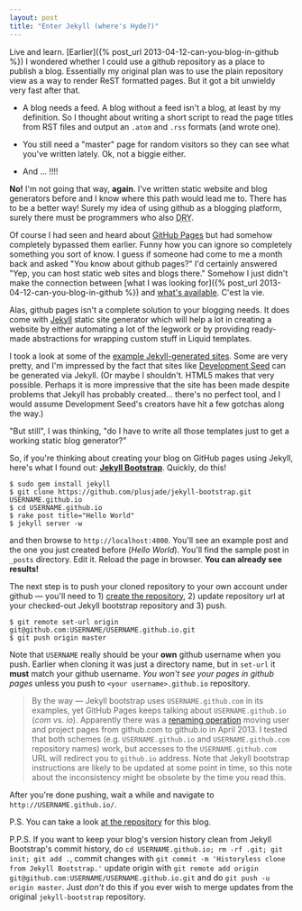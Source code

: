 ```yaml
---
layout: post
title: "Enter Jekyll (where's Hyde?)"
---
```


Live and learn. [Earlier]({% post_url 2013-04-12-can-you-blog-in-github %})
I wondered whether I could use a github repository as a place to publish a blog. Essentially my original plan was to use the plain repository view as a way to render ReST formatted pages. But it got a bit unwieldy very fast after that.

* A blog needs a feed. A blog without a feed isn't a blog, at least by
  my definition. So I thought about writing a short script to read the
  page titles from RST files and output an `.atom` and `.rss` formats
  (and wrote one).

* You still need a "master" page for random visitors so they can see
  what you've written lately. Ok, not a biggie either.

* And ... !!!!

**No!** I'm not going that way, **again**. I've written static website
and blog generators before and I know where this path would lead me
to. There has to be a better way! Surely my idea of using github as a
blogging platform, surely there must be programmers who also <abbr
title="Don't Repeat Yourself">DRY</abbr>.

Of course I had seen and heard about
[GitHub Pages](http://pages.github.com/) but had somehow completely
bypassed them earlier. Funny how you can ignore so completely
something you sort of know. I guess if someone had come to me a month
back and asked "You know about github pages?" I'd certainly answered
"Yep, you can host static web sites and blogs there." Somehow I just
didn't make the connection between
[what I was looking for]({% post_url 2013-04-12-can-you-blog-in-github %}) and
[what's available](http://pages.github.com/). C'est la vie.

Alas, github pages isn't a complete solution to your blogging
needs. It does come with [Jekyll](http://jekyllrb.com/) static site
generator which will help a lot in creating a website by either
automating a lot of the legwork or by providing ready-made
abstractions for wrapping custom stuff in Liquid templates.

I took a look at some of the
[example Jekyll-generated sites](https://github.com/mojombo/jekyll/wiki/sites). Some
are very pretty, and I'm impressed by the fact that sites like
[Development Seed](http://developmentseed.org/) can be generated via
Jekyll. (Or maybe I shouldn't. HTML5 makes that very possible. Perhaps
it is more impressive that the site has been made despite problems
that Jekyll has probably created... there's no perfect tool, and I
would assume Development Seed's creators have hit a few gotchas along
the way.)

"But still", I was thinking, "do I have to write all those templates
just to get a working static blog generator?"

So, if you're thinking about creating your blog on GitHub pages using
Jekyll, here's what I found out:
**[Jekyll Bootstrap](http://jekyllbootstrap.com/)**. Quickly, do this!

    $ sudo gem install jekyll
    $ git clone https://github.com/plusjade/jekyll-bootstrap.git USERNAME.github.io
    $ cd USERNAME.github.io
    $ rake post title="Hello World"
    $ jekyll server -w

and then browse to `http://localhost:4000`. You'll see an example post
and the one you just created before (*Hello World*). You'll find the
sample post in `_posts` directory. Edit it. Reload the page in
browser. **You can already see results!**

The next step is to push your cloned repository to your own account
under github — you'll need to 1)
[create the repository](https://github.com/repositories/new), 2)
update repository url at your checked-out Jekyll bootstrap repository
and 3) push.

    $ git remote set-url origin git@github.com:USERNAME/USERNAME.github.io.git
    $ git push origin master

Note that `USERNAME` really should be your **own** github username
when you push. Earlier when cloning it was just a directory name, but
in `set-url` it **must** match your github username. *You won't see
your pages in github pages* unless you push to `<your
username>.github.io` repository.

> By the way — Jekyll bootstrap uses `USERNAME.github.com` in its
> examples, yet GitHub Pages keeps talking about `USERNAME.github.io`
> (*com* vs. *io*). Apparently there was a
> [renaming operation](https://github.com/blog/1452-new-github-pages-domain-github-io)
> moving user and project pages from github.com to github.io in
> April 2013.  I tested that both schemes (e.g. `USERNAME.github.io`
> and `USERNAME.github.com` repository names) work, but accesses to
> the `USERNAME.github.com` URL will redirect you to `github.io`
> address.  Note that Jekyll bootstrap instructions are likely to be
> updated at some point in time, so this note about the inconsistency
> might be obsolete by the time you read this.

After you're done pushing, wait a while and navigate to
`http://USERNAME.github.io/`.

P.S. You can take a look [at the
repository](https://github.com/santtu/santtu.github.io/) for this blog.

P.P.S. If you want to keep your blog's version history clean from
Jekyll Bootstrap's commit history, do `cd USERNAME.github.io; rm -rf
.git; git init; git add .`, commit changes with `git commit -m
'Historyless clone from Jekyll Bootstrap.'` update origin with `git
remote add origin git@github.com:USERNAME/USERNAME.github.io.git` and
do `git push -u origin master`. Just *don't* do this if you ever wish
to merge updates from the original `jekyll-bootstrap` repository.